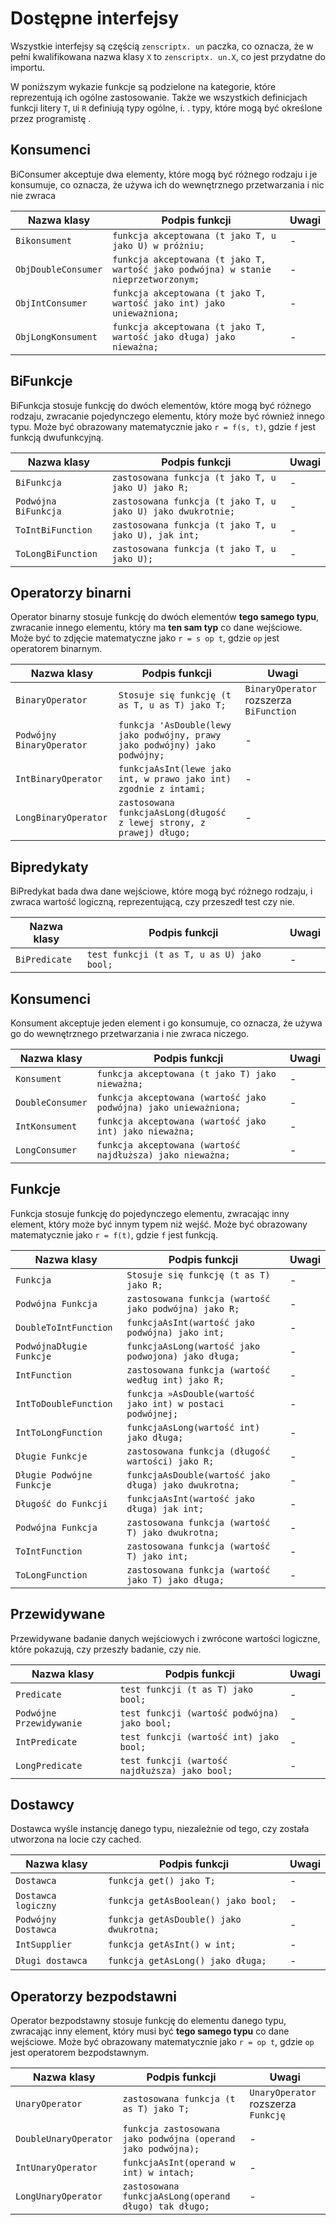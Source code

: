 # Dostępne interfejsy

Wszystkie interfejsy są częścią `zenscriptx. un` paczka, co oznacza, że w pełni kwalifikowana nazwa klasy `X` to `zenscriptx. un.X`, co jest przydatne do importu.

W poniższym wykazie funkcje są podzielone na kategorie, które reprezentują ich ogólne zastosowanie. Także we wszystkich definicjach funkcji litery `T`, `U`i `R` definiują typy ogólne, i. . typy, które mogą być określone przez programistę .

## Konsumenci
BiConsumer akceptuje dwa elementy, które mogą być różnego rodzaju i je konsumuje, co oznacza, że używa ich do wewnętrznego przetwarzania i nic nie zwraca

| Nazwa klasy         | Podpis funkcji                                                                     | Uwagi |
| ------------------- | ---------------------------------------------------------------------------------- | ----- |
| `Bikonsument`       | `funkcja akceptowana (t jako T, u jako U) w próżniu;`                              | \-   |
| `ObjDoubleConsumer` | `funkcja akceptowana (t jako T, wartość jako podwójna) w stanie nieprzetworzonym;` | \-   |
| `ObjIntConsumer`    | `funkcja akceptowana (t jako T, wartość jako int) jako unieważniona;`              | \-   |
| `ObjLongKonsument`  | `funkcja akceptowana (t jako T, wartość jako długa) jako nieważna;`                | \-   |

## BiFunkcje
BiFunkcja stosuje funkcję do dwóch elementów, które mogą być różnego rodzaju, zwracanie pojedynczego elementu, który może być również innego typu. Może być obrazowany matematycznie jako `r = f(s, t)`, gdzie `f` jest funkcją dwufunkcyjną.

| Nazwa klasy          | Podpis funkcji                                              | Uwagi |
| -------------------- | ----------------------------------------------------------- | ----- |
| `BiFunkcja`          | `zastosowana funkcja (t jako T, u jako U) jako R;`          | \-   |
| `Podwójna BiFunkcja` | `zastosowana funkcja (t jako T, u jako U) jako dwukrotnie;` | \-   |
| `ToIntBiFunction`    | `zastosowana funkcja (t jako T, u jako U), jak int;`        | \-   |
| `ToLongBiFunction`   | `zastosowana funkcja (t jako T, u jako U);`                 | \-   |

## Operatorzy binarni
Operator binarny stosuje funkcję do dwóch elementów **tego samego typu**, zwracanie innego elementu, który ma **ten sam typ** co dane wejściowe. Może być to zdjęcie matematyczne jako `r = s op t`, gdzie `op` jest operatorem binarnym.

| Nazwa klasy               | Podpis funkcji                                                              | Uwagi                                   |
| ------------------------- | --------------------------------------------------------------------------- | --------------------------------------- |
| `BinaryOperator`          | `Stosuje się funkcję (t as T, u as T) jako T;`                              | `BinaryOperator` rozszerza `BiFunction` |
| `Podwójny BinaryOperator` | `funkcja 'AsDouble(lewy jako podwójny, prawy jako podwójny) jako podwójny;` | \-                                     |
| `IntBinaryOperator`       | `funkcjaAsInt(lewe jako int, w prawo jako int) zgodnie z intami;`           | \-                                     |
| `LongBinaryOperator`      | `zastosowana funkcjaAsLong(długość z lewej strony, z prawej) długo;`        | \-                                     |

## Bipredykaty
BiPredykat bada dwa dane wejściowe, które mogą być różnego rodzaju, i zwraca wartość logiczną, reprezentującą, czy przeszedł test czy nie.

| Nazwa klasy   | Podpis funkcji                             | Uwagi |
| ------------- | ------------------------------------------ | ----- |
| `BiPredicate` | `test funkcji (t as T, u as U) jako bool;` | \-   |

## Konsumenci
Konsument akceptuje jeden element i go konsumuje, co oznacza, że używa go do wewnętrznego przetwarzania i nie zwraca niczego.

| Nazwa klasy      | Podpis funkcji                                                   | Uwagi |
| ---------------- | ---------------------------------------------------------------- | ----- |
| `Konsument`      | `funkcja akceptowana (t jako T) jako nieważna;`                  | \-   |
| `DoubleConsumer` | `funkcja akceptowana (wartość jako podwójna) jako unieważniona;` | \-   |
| `IntKonsument`   | `funkcja akceptowana (wartość jako int) jako nieważna;`          | \-   |
| `LongConsumer`   | `funkcja akceptowana (wartość najdłuższa) jako nieważna;`        | \-   |

## Funkcje
Funkcja stosuje funkcję do pojedynczego elementu, zwracając inny element, który może być innym typem niż wejść. Może być obrazowany matematycznie jako `r = f(t)`, gdzie `f` jest funkcją.

| Nazwa klasy               | Podpis funkcji                                             | Uwagi |
| ------------------------- | ---------------------------------------------------------- | ----- |
| `Funkcja`                 | `Stosuje się funkcję (t as T) jako R;`                     | \-   |
| `Podwójna Funkcja`        | `zastosowana funkcja (wartość jako podwójna) jako R;`      | \-   |
| `DoubleToIntFunction`     | `funkcjaAsInt(wartość jako podwójna) jako int;`            | \-   |
| `PodwójnaDługie Funkcje`  | `funkcjaAsLong(wartość jako podwojona) jako długa;`        | \-   |
| `IntFunction`             | `zastosowana funkcja (wartość według int) jako R;`         | \-   |
| `IntToDoubleFunction`     | `funkcja »AsDouble(wartość jako int) w postaci podwójnej;` | \-   |
| `IntToLongFunction`       | `funkcjaAsLong(wartość int) jako długa;`                   | \-   |
| `Długie Funkcje`          | `zastosowana funkcja (długość wartości) jako R;`           | \-   |
| `Długie Podwójne Funkcje` | `funkcjaAsDouble(wartość jako długa) jako dwukrotna;`      | \-   |
| `Długość do Funkcji`      | `funkcjaAsInt(wartość jako długa) jak int;`                | \-   |
| `Podwójna Funkcja`        | `zastosowana funkcja (wartość T) jako dwukrotna;`          | \-   |
| `ToIntFunction`           | `zastosowana funkcja (wartość T) jako int;`                | \-   |
| `ToLongFunction`          | `zastosowana funkcja (wartość jako T) jako długa;`         | \-   |

## Przewidywane
Przewidywane badanie danych wejściowych i zwrócone wartości logiczne, które pokazują, czy przeszły badanie, czy nie.

| Nazwa klasy              | Podpis funkcji                                 | Uwagi |
| ------------------------ | ---------------------------------------------- | ----- |
| `Predicate`              | `test funkcji (t as T) jako bool;`             | \-   |
| `Podwójne Przewidywanie` | `test funkcji (wartość podwójna) jako bool;`   | \-   |
| `IntPredicate`           | `test funkcji (wartość int) jako bool;`        | \-   |
| `LongPredicate`          | `test funkcji (wartość najdłuższa) jako bool;` | \-   |

## Dostawcy
Dostawca wyśle instancję danego typu, niezależnie od tego, czy została utworzona na locie czy cached.

| Nazwa klasy         | Podpis funkcji                          | Uwagi |
| ------------------- | --------------------------------------- | ----- |
| `Dostawca`          | `funkcja get() jako T;`                 | \-   |
| `Dostawca logiczny` | `funkcja getAsBoolean() jako bool;`     | \-   |
| `Podwójny Dostawca` | `funkcja getAsDouble() jako dwukrotna;` | \-   |
| `IntSupplier`       | `funkcja getAsInt() w int;`             | \-   |
| `Długi dostawca`    | `funkcja getAsLong() jako długa;`       | \-   |

## Operatorzy bezpodstawni
Operator bezpodstawny stosuje funkcję do elementu danego typu, zwracając inny element, który musi być **tego samego typu** co dane wejściowe. Może być obrazowany matematycznie jako `r = op t`, gdzie `op` jest operatorem bezpodstawnym.

| Nazwa klasy           | Podpis funkcji                                               | Uwagi                               |
| --------------------- | ------------------------------------------------------------ | ----------------------------------- |
| `UnaryOperator`       | `zastosowana funkcja (t as T) jako T;`                       | `UnaryOperator` rozszerza `Funkcję` |
| `DoubleUnaryOperator` | `funkcja zastosowana jako podwójna (operand jako podwójna);` | \-                                 |
| `IntUnaryOperator`    | `funkcjaAsInt(operand w int) w intach;`                      | \-                                 |
| `LongUnaryOperator`   | `zastosowana funkcjaAsLong(operand długo) tak długo;`        | \-                                 |
